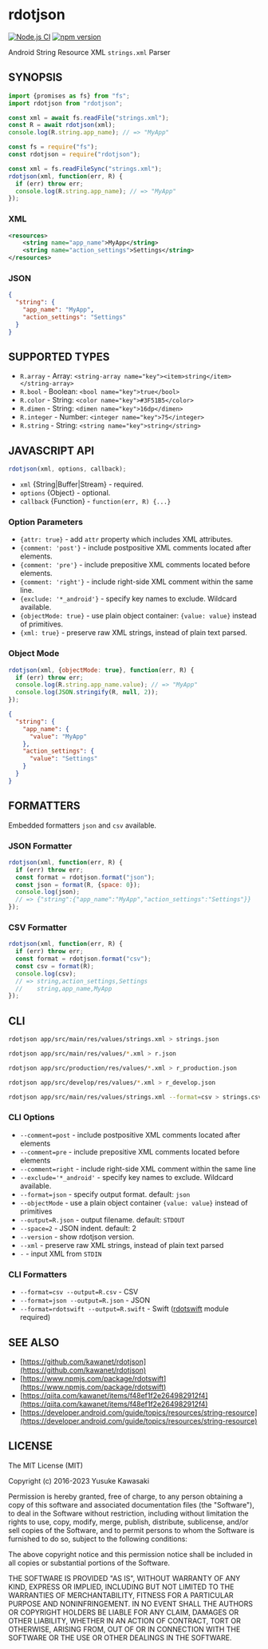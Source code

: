 # rdotjson

[![Node.js CI](https://github.com/kawanet/rdotjson/workflows/Node.js%20CI/badge.svg?branch=master)](https://github.com/kawanet/rdotjson/actions/)
[![npm version](https://badge.fury.io/js/rdotjson.svg)](https://badge.fury.io/js/rdotjson)

Android String Resource XML `strings.xml` Parser

## SYNOPSIS

```js
import {promises as fs} from "fs";
import rdotjson from "rdotjson";

const xml = await fs.readFile("strings.xml");
const R = await rdotjson(xml);
console.log(R.string.app_name); // => "MyApp"
```

```js
const fs = require("fs");
const rdotjson = require("rdotjson");

const xml = fs.readFileSync("strings.xml");
rdotjson(xml, function(err, R) {
  if (err) throw err;
  console.log(R.string.app_name); // => "MyApp"
});
```

### XML

```xml
<resources>
    <string name="app_name">MyApp</string>
    <string name="action_settings">Settings</string>
</resources>
```

### JSON

```json
{
  "string": {
    "app_name": "MyApp",
    "action_settings": "Settings"
  }
}
```

## SUPPORTED TYPES

- `R.array` - Array: `<string-array name="key"><item>string</item></string-array>`
- `R.bool` - Boolean: `<bool name="key">true</bool>`
- `R.color` - String: `<color name="key">#3F51B5</color>`
- `R.dimen` - String: `<dimen name="key">16dp</dimen>`
- `R.integer` - Number: `<integer name="key">75</integer>`
- `R.string` - String: `<string name="key">string</string>`

## JAVASCRIPT API

```js
rdotjson(xml, options, callback);
```

- `xml` {String|Buffer|Stream} - required.
- `options` {Object} - optional.
- `callback` {Function} - `function(err, R) {...}`

### Option Parameters

- `{attr: true}` - add `attr` property which includes XML attributes.
- `{comment: 'post'}` - include postpositive XML comments located after elements.
- `{comment: 'pre'}` - include prepositive XML comments located before elements.
- `{comment: 'right'}` - include right-side XML comment within the same line.
- `{exclude: '*_android'}` - specify key names to exclude. Wildcard available.
- `{objectMode: true}` - use plain object container: `{value: value}` instead of primitives.
- `{xml: true}` - preserve raw XML strings, instead of plain text parsed.

### Object Mode

```js
rdotjson(xml, {objectMode: true}, function(err, R) {
  if (err) throw err;
  console.log(R.string.app_name.value); // => "MyApp"
  console.log(JSON.stringify(R, null, 2));
});
```

```json
{
  "string": {
    "app_name": {
      "value": "MyApp"
    },
    "action_settings": {
      "value": "Settings"
    }
  }
}
```

## FORMATTERS

Embedded formatters `json` and `csv` available. 

### JSON Formatter

```js
rdotjson(xml, function(err, R) {
  if (err) throw err;
  const format = rdotjson.format("json");
  const json = format(R, {space: 0});
  console.log(json);
  // => {"string":{"app_name":"MyApp","action_settings":"Settings"}}
});
```

### CSV Formatter

```js
rdotjson(xml, function(err, R) {
  if (err) throw err;
  const format = rdotjson.format("csv");
  const csv = format(R);
  console.log(csv);
  // => string,action_settings,Settings
  //    string,app_name,MyApp
});
```

## CLI

```sh
rdotjson app/src/main/res/values/strings.xml > strings.json

rdotjson app/src/main/res/values/*.xml > r.json

rdotjson app/src/production/res/values/*.xml > r_production.json

rdotjson app/src/develop/res/values/*.xml > r_develop.json

rdotjson app/src/main/res/values/strings.xml --format=csv > strings.csv
```

### CLI Options

- `--comment=post` - include postpositive XML comments located after elements
- `--comment=pre` - include prepositive XML comments located before elements
- `--comment=right` - include right-side XML comment within the same line
- `--exclude='*_android'` - specify key names to exclude. Wildcard available.
- `--format=json` - specify output format. default: `json`
- `--objectMode` - use a plain object container `{value: value}` instead of primitives 
- `--output=R.json` - output filename. default: `STDOUT`
- `--space=2` - JSON indent. default: 2
- `--version` - show rdotjson version.
- `--xml` - preserve raw XML strings, instead of plain text parsed
- `-` - input XML from `STDIN`

### CLI Formatters

- `--format=csv --output=R.csv` - CSV
- `--format=json --output=R.json` - JSON
- `--format=rdotswift --output=R.swift` - Swift ([rdotswift](https://github.com/kawanet/rdotswift) module required)

## SEE ALSO

- [https://github.com/kawanet/rdotjson](https://github.com/kawanet/rdotjson)
- [https://www.npmjs.com/package/rdotswift](https://www.npmjs.com/package/rdotswift)
- [https://qiita.com/kawanet/items/f48ef1f2e264982912f4](https://qiita.com/kawanet/items/f48ef1f2e264982912f4)
- [https://developer.android.com/guide/topics/resources/string-resource](https://developer.android.com/guide/topics/resources/string-resource)

## LICENSE

The MIT License (MIT)

Copyright (c) 2016-2023 Yusuke Kawasaki

Permission is hereby granted, free of charge, to any person obtaining a copy
of this software and associated documentation files (the "Software"), to deal
in the Software without restriction, including without limitation the rights
to use, copy, modify, merge, publish, distribute, sublicense, and/or sell
copies of the Software, and to permit persons to whom the Software is
furnished to do so, subject to the following conditions:

The above copyright notice and this permission notice shall be included in all
copies or substantial portions of the Software.

THE SOFTWARE IS PROVIDED "AS IS", WITHOUT WARRANTY OF ANY KIND, EXPRESS OR
IMPLIED, INCLUDING BUT NOT LIMITED TO THE WARRANTIES OF MERCHANTABILITY,
FITNESS FOR A PARTICULAR PURPOSE AND NONINFRINGEMENT. IN NO EVENT SHALL THE
AUTHORS OR COPYRIGHT HOLDERS BE LIABLE FOR ANY CLAIM, DAMAGES OR OTHER
LIABILITY, WHETHER IN AN ACTION OF CONTRACT, TORT OR OTHERWISE, ARISING FROM,
OUT OF OR IN CONNECTION WITH THE SOFTWARE OR THE USE OR OTHER DEALINGS IN THE
SOFTWARE.

